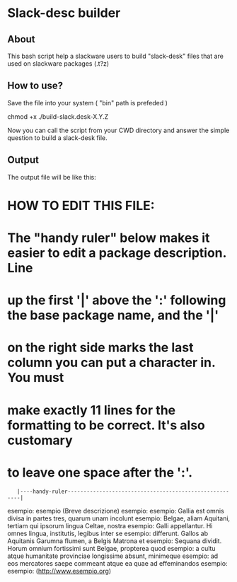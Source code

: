 Slack-desc builder
==================

About
-----

This bash script help a slackware users to build "slack-desk" files that are used on slackware packages (.t?z)

How to use?
-----------

Save the file into your system ( "bin" path is prefeded )

chmod +x ./build-slack.desk-X.Y.Z

Now you can call the script from your CWD directory and answer the simple question to build a slack-desk file.

Output
------

The output file will be like this:


# HOW TO EDIT THIS FILE:
# The "handy ruler" below makes it easier to edit a package description. Line
# up the first '|' above the ':' following the base package name, and the '|' 
# on the right side marks the last column you can put a character in. You must
# make exactly 11 lines for the formatting to be correct. It's also customary
# to leave one space after the ':'.

       |----handy-ruler-------------------------------------------------------|
esempio: esempio (Breve descrizione)
esempio:
esempio: Gallia est omnis divisa in partes tres, quarum unam incolunt
esempio: Belgae, aliam Aquitani, tertiam qui ipsorum lingua Celtae, nostra
esempio: Galli appellantur. Hi omnes lingua, institutis, legibus inter se
esempio: differunt. Gallos ab Aquitanis Garumna flumen, a Belgis Matrona et
esempio: Sequana dividit. Horum omnium fortissimi sunt Belgae, propterea quod
esempio: a cultu atque humanitate provinciae longissime absunt, minimeque
esempio: ad eos mercatores saepe commeant atque ea quae ad effeminandos
esempio:
esempio: (http://www.esempio.org)

